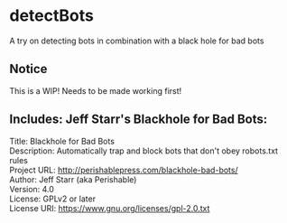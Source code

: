 # detectBots
A try on detecting bots in combination with a black hole for bad bots

## Notice
This is a WIP! Needs to be made working first!

## Includes: Jeff Starr's Blackhole for Bad Bots:

Title:        Blackhole for Bad Bots<br>
Description:  Automatically trap and block bots that don't obey robots.txt rules<br>
Project URL:  http://perishablepress.com/blackhole-bad-bots/ <br>
Author:       Jeff Starr (aka Perishable)<br>
Version:      4.0<br>
License:      GPLv2 or later<br>
License URI:  https://www.gnu.org/licenses/gpl-2.0.txt <br>
